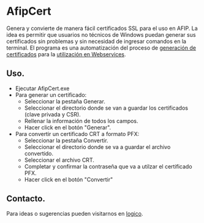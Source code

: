 # AfipCert
 Genera y convierte de manera fácil certificados SSL para el uso en AFIP. La idea es permitir que usuarios no técnicos de Windows puedan generar sus certificados sin problemas y sin necesidad de ingresar comandos en la terminal. El programa es una automatización del proceso de [generación de certificados](http://www.afip.gov.ar/ws/WSAA/cert-req-howto.txt) para la [utilización en Webservices](https://www.afip.gob.ar/ws/WSAA/WSAA.ObtenerCertificado.pdf).

## Uso.

- Ejecutar AfipCert.exe
- Para generar un certificado:
  - Seleccionar la pestaña Generar.
  - Seleccionar el directorio donde se van a guardar los certificados (clave privada y CSR).
  - Rellenar la información de todos los campos.
  - Hacer click en el botón "Generar".
- Para convertir un certificado CRT a formato PFX:
  - Seleccionar la pestaña Convertir.
  - Seleccionar el directorio donde se va a guardar el archivo convertido.
  - Seleccionar el archivo CRT.
  - Completar y confirmar la contraseña que va a utilzar el certificado PFX.
  - Hacer click en el botón "Convertir"

## Contacto.

Para ideas o sugerencias pueden visitarnos en [logico](https://logico.ar).
